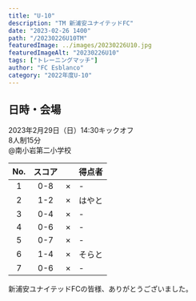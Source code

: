 ```yaml
---
title: "U-10"
description: "TM 新浦安ユナイテッドFC"
date: "2023-02-26 1400"
path: "/20230226U10TM"
featuredImage: ../images/20230226U10.jpg
featuredImageAlt: "20230226U10"
tags: ["トレーニングマッチ"]
author: "FC Esblanco"
category: "2022年度U-10"
---
```


## 日時・会場

2023年2月29日（日）14:30キックオフ<br>
8人制15分<br>
@南小岩第二小学校

| No.| スコア |   | 得点者  |
|:--:|:------:|:-:|:--------|
| 1  | 0-8 | × |-|
| 2  | 1-2 | × |はやと|
| 3  | 0-4 | × |-|
| 4  | 0-6 | × |-|
| 5  | 0-7 | × |-|
| 6  | 1-4 | × |そらと|
| 7  | 0-6 | × |-|


新浦安ユナイテッドFCの皆様、ありがとうございました。